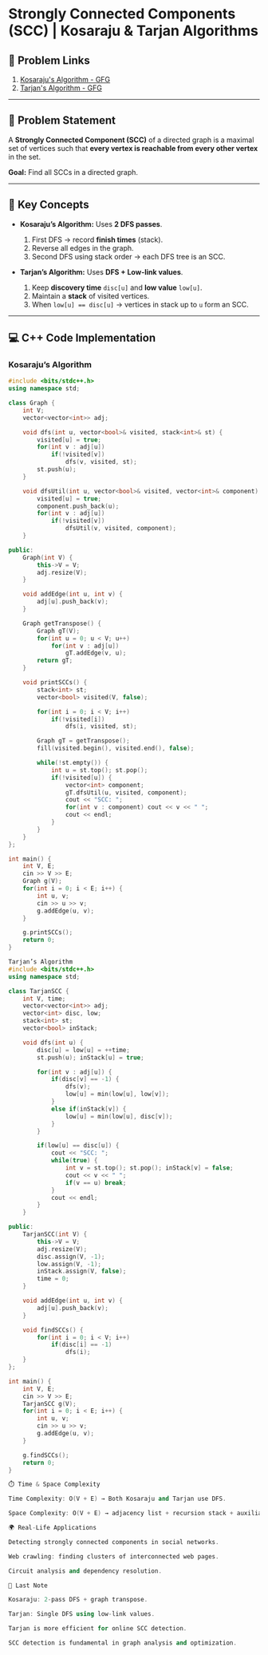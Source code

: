 
# Strongly Connected Components (SCC) | Kosaraju & Tarjan Algorithms

## 📌 Problem Links
1. [Kosaraju's Algorithm - GFG](https://www.geeksforgeeks.org/problem...)  
2. [Tarjan's Algorithm - GFG](https://www.geeksforgeeks.org/problem...)

---

## 📖 Problem Statement
A **Strongly Connected Component (SCC)** of a directed graph is a maximal set of vertices such that **every vertex is reachable from every other vertex** in the set.

**Goal:** Find all SCCs in a directed graph.

---

## 🧠 Key Concepts
- **Kosaraju’s Algorithm:** Uses **2 DFS passes**.
  1. First DFS → record **finish times** (stack).  
  2. Reverse all edges in the graph.  
  3. Second DFS using stack order → each DFS tree is an SCC.

- **Tarjan’s Algorithm:** Uses **DFS + Low-link values**.  
  1. Keep **discovery time** `disc[u]` and **low value** `low[u]`.  
  2. Maintain a **stack** of visited vertices.  
  3. When `low[u] == disc[u]` → vertices in stack up to `u` form an SCC.

---

## 💻 C++ Code Implementation

### Kosaraju’s Algorithm

```cpp
#include <bits/stdc++.h>
using namespace std;

class Graph {
    int V;
    vector<vector<int>> adj;

    void dfs(int u, vector<bool>& visited, stack<int>& st) {
        visited[u] = true;
        for(int v : adj[u])
            if(!visited[v])
                dfs(v, visited, st);
        st.push(u);
    }

    void dfsUtil(int u, vector<bool>& visited, vector<int>& component) {
        visited[u] = true;
        component.push_back(u);
        for(int v : adj[u])
            if(!visited[v])
                dfsUtil(v, visited, component);
    }

public:
    Graph(int V) {
        this->V = V;
        adj.resize(V);
    }

    void addEdge(int u, int v) {
        adj[u].push_back(v);
    }

    Graph getTranspose() {
        Graph gT(V);
        for(int u = 0; u < V; u++)
            for(int v : adj[u])
                gT.addEdge(v, u);
        return gT;
    }

    void printSCCs() {
        stack<int> st;
        vector<bool> visited(V, false);

        for(int i = 0; i < V; i++)
            if(!visited[i])
                dfs(i, visited, st);

        Graph gT = getTranspose();
        fill(visited.begin(), visited.end(), false);

        while(!st.empty()) {
            int u = st.top(); st.pop();
            if(!visited[u]) {
                vector<int> component;
                gT.dfsUtil(u, visited, component);
                cout << "SCC: ";
                for(int v : component) cout << v << " ";
                cout << endl;
            }
        }
    }
};

int main() {
    int V, E;
    cin >> V >> E;
    Graph g(V);
    for(int i = 0; i < E; i++) {
        int u, v;
        cin >> u >> v;
        g.addEdge(u, v);
    }

    g.printSCCs();
    return 0;
}

Tarjan’s Algorithm
#include <bits/stdc++.h>
using namespace std;

class TarjanSCC {
    int V, time;
    vector<vector<int>> adj;
    vector<int> disc, low;
    stack<int> st;
    vector<bool> inStack;

    void dfs(int u) {
        disc[u] = low[u] = ++time;
        st.push(u); inStack[u] = true;

        for(int v : adj[u]) {
            if(disc[v] == -1) {
                dfs(v);
                low[u] = min(low[u], low[v]);
            }
            else if(inStack[v]) {
                low[u] = min(low[u], disc[v]);
            }
        }

        if(low[u] == disc[u]) {
            cout << "SCC: ";
            while(true) {
                int v = st.top(); st.pop(); inStack[v] = false;
                cout << v << " ";
                if(v == u) break;
            }
            cout << endl;
        }
    }

public:
    TarjanSCC(int V) {
        this->V = V;
        adj.resize(V);
        disc.assign(V, -1);
        low.assign(V, -1);
        inStack.assign(V, false);
        time = 0;
    }

    void addEdge(int u, int v) {
        adj[u].push_back(v);
    }

    void findSCCs() {
        for(int i = 0; i < V; i++)
            if(disc[i] == -1)
                dfs(i);
    }
};

int main() {
    int V, E;
    cin >> V >> E;
    TarjanSCC g(V);
    for(int i = 0; i < E; i++) {
        int u, v;
        cin >> u >> v;
        g.addEdge(u, v);
    }

    g.findSCCs();
    return 0;
}

⏱️ Time & Space Complexity

Time Complexity: O(V + E) → Both Kosaraju and Tarjan use DFS.

Space Complexity: O(V + E) → adjacency list + recursion stack + auxiliary arrays.

🌍 Real-Life Applications

Detecting strongly connected components in social networks.

Web crawling: finding clusters of interconnected web pages.

Circuit analysis and dependency resolution.

📌 Last Note

Kosaraju: 2-pass DFS + graph transpose.

Tarjan: Single DFS using low-link values.

Tarjan is more efficient for online SCC detection.

SCC detection is fundamental in graph analysis and optimization.